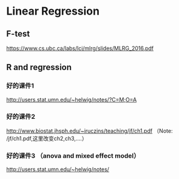 # Linear Regression
## F-test
https://www.cs.ubc.ca/labs/lci/mlrg/slides/MLRG_2016.pdf

## R and regression
### 好的课件1
http://users.stat.umn.edu/~helwig/notes/?C=M;O=A
### 好的课件2
http://www.biostat.jhsph.edu/~iruczins/teaching/jf/ch1.pdf
（Note: /jf/ch1.pdf,这里改变ch2,ch3,....）
### 好的课件3 （anova and mixed  effect model）
http://users.stat.umn.edu/~helwig/notes/
